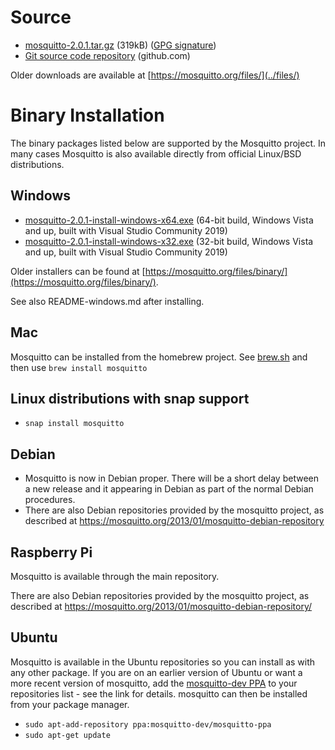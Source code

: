 <!--
.. title: Download
.. slug: download
.. date: 2020-12-10 14:36:38 UTC
.. tags: tag
.. category: category
.. link: link
.. description:
.. type: text
-->

# Source

* [mosquitto-2.0.1.tar.gz](https://mosquitto.org/files/source/mosquitto-2.0.1.tar.gz) (319kB) ([GPG signature](https://mosquitto.org/files/source/mosquitto-2.0.1.tar.gz.asc))
* [Git source code repository](https://github.com/eclipse/mosquitto) (github.com)

Older downloads are available at [https://mosquitto.org/files/](../files/)

# Binary Installation

The binary packages listed below are supported by the Mosquitto project. In many
cases Mosquitto is also available directly from official Linux/BSD
distributions.

## Windows

* [mosquitto-2.0.1-install-windows-x64.exe](https://mosquitto.org/files/binary/win64/mosquitto-2.0.1-install-windows-x64.exe) (64-bit build, Windows Vista and up, built with Visual Studio Community 2019)
* [mosquitto-2.0.1-install-windows-x32.exe](https://mosquitto.org/files/binary/win32/mosquitto-2.0.1-install-windows-x86.exe) (32-bit build, Windows Vista and up, built with Visual Studio Community 2019)

Older installers can be found at [https://mosquitto.org/files/binary/](https://mosquitto.org/files/binary/).

See also README-windows.md after installing.

## Mac
Mosquitto can be installed from the homebrew project. See
[brew.sh](https://brew.sh/) and then use `brew install mosquitto`

## Linux distributions with snap support

* `snap install mosquitto`

## Debian
* Mosquitto is now in Debian proper. There will be a short delay between a new
  release and it appearing in Debian as part of the normal Debian procedures.
* There are also Debian repositories provided by the mosquitto project, as
  described at <https://mosquitto.org/2013/01/mosquitto-debian-repository>

## Raspberry Pi
Mosquitto is available through the main repository.

There are also Debian repositories provided by the mosquitto project, as
described at <https://mosquitto.org/2013/01/mosquitto-debian-repository/>

## Ubuntu
Mosquitto is available in the Ubuntu repositories so you can install as with
any other package. If you are on an earlier version of Ubuntu or want a more
recent version of mosquitto, add the [mosquitto-dev
PPA](https://launchpad.net/%7Emosquitto-dev/+archive/mosquitto-ppa/) to your
repositories list - see the link for details. mosquitto can then be installed
from your package manager.

* `sudo apt-add-repository ppa:mosquitto-dev/mosquitto-ppa`
* `sudo apt-get update`
